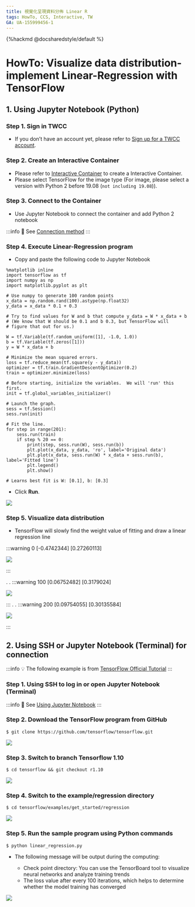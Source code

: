 ```yaml
---
title: 視覺化呈現資料分佈 Linear R
tags: HowTo, CCS, Interactive, TW
GA: UA-155999456-1
---
```


{%hackmd @docsharedstyle/default %}

# HowTo: Visualize data distribution-implement Linear-Regression with TensorFlow


## 1. Using Jupyter Notebook (Python)

### Step 1. Sign in TWCC

- If you don’t have an account yet, please refer to [Sign up for a TWCC account](https://www.twcc.ai/doc?page=register_account).

### Step 2.  Create an Interactive Container

- Please refer to [Interactive Container](https://www.twcc.ai/doc?page=container#建立開發型容器) to create a Interactive Container.
- Please select TensorFlow for the image type (For image, please select a version with Python 2 before 19.08 (`not including 19.08`)).


### Step 3. Connect to the Container

- Use Jupyter Notebook to connect the container and add Python 2 notebook

:::info
:book: See [Connection method](https://www.twcc.ai/doc?page=container#連線使用方式)
:::


### Step 4. Execute Linear-Regression program

- Copy and paste the following code to Jupyter Notebook

```python=
%matplotlib inline
import tensorflow as tf
import numpy as np
import matplotlib.pyplot as plt

# Use numpy to generate 100 random points
x_data = np.random.rand(100).astype(np.float32)
y_data = x_data * 0.1 + 0.3

# Try to find values for W and b that compute y_data = W * x_data + b
# (We know that W should be 0.1 and b 0.3, but TensorFlow will
# figure that out for us.)

W = tf.Variable(tf.random_uniform([1], -1.0, 1.0))
b = tf.Variable(tf.zeros([1]))
y = W * x_data + b

# Minimize the mean squared errors.
loss = tf.reduce_mean(tf.square(y - y_data))
optimizer = tf.train.GradientDescentOptimizer(0.2)
train = optimizer.minimize(loss)

# Before starting, initialize the variables.  We will 'run' this first.
init = tf.global_variables_initializer()

# Launch the graph.
sess = tf.Session()
sess.run(init)

# Fit the line.
for step in range(201):
    sess.run(train)
    if step % 20 == 0:
        print(step, sess.run(W), sess.run(b))
        plt.plot(x_data, y_data, 'ro', label='Original data')
        plt.plot(x_data, sess.run(W) * x_data + sess.run(b), label='Fitted line')
        plt.legend()
        plt.show()

# Learns best fit is W: [0.1], b: [0.3]
```

- Click **Run**.

![](https://cos.twcc.ai/SYS-MANUAL/uploads/upload_d7aa8421020677a326adb22f508f0ef4.png)



### Step 5. Visualize data distribution

- TensorFlow will slowly find the weight value of fitting and draw a linear regression line

:::warning
0 [-0.4742344] [0.27260113]

![](https://cos.twcc.ai/SYS-MANUAL/uploads/upload_8357da47a196fdb6c9d266d3c126c044.png)

:::

.
.
:::warning
100 [0.06752482] [0.3179024]

![](https://cos.twcc.ai/SYS-MANUAL/uploads/upload_ca75388d778df3563dde352580e55d48.png)



:::
.
.
:::warning
200 [0.09754055] [0.30135584]

![](https://cos.twcc.ai/SYS-MANUAL/uploads/upload_eee3d4e02db8e5cc405b7abcbd1669aa.png)

:::


## 2. Using SSH or Jupyter Notebook (Terminal) for connection

:::info
:bulb: The following example is from [TensorFlow Official Tutorial](https://www.tensorflow.org/api_guides/python/regression_examples)
:::

### Step 1. Using SSH to log in or open Jupyter Notebook (Terminal)

:::info
:book: See [Using Jupyter Notebook](https://www.twcc.ai/doc?page=container#使用-Jupyter-Notebook)
:::

### Step 2. Download the TensorFlow program from GitHub

```bash=
$ git clone https://github.com/tensorflow/tensorflow.git
```

![](https://cos.twcc.ai/SYS-MANUAL/uploads/upload_94baa375f655c1c8a10cecd3ca0c0d4b.png)


### Step 3. Switch to branch Tensorflow 1.10

```bash=
$ cd tensorflow && git checkout r1.10
```
![](https://cos.twcc.ai/SYS-MANUAL/uploads/upload_6b54848bfd66229b4d336c2a804a4584.png)



### Step 4. Switch to the example/regression directory

```bash=
$ cd tensorflow/examples/get_started/regression
```

![](https://cos.twcc.ai/SYS-MANUAL/uploads/upload_5a7ccd02f252fa2873aa6b5ad6c7f3f3.png)


### Step 5. Run the sample program using Python commands

```bash=
$ python linear_regression.py
```

- The following message will be output during the computing:

    - Check point directory: You can use the TensorBoard tool to visualize neural networks and analyze training trends
    - The loss value after every 100 iterations, which helps to determine whether the model training has converged

![](https://cos.twcc.ai/SYS-MANUAL/uploads/upload_0c66fb2a3b252f1eac4ef50818c90af1.png)
